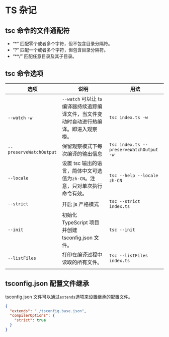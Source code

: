 # TS 杂记

## tsc 命令的文件通配符

- “\*” 匹配零个或者多个字符，但不包含目录分隔符。
- “?” 匹配一个或者多个字符，但包含目录分隔符。
- “\*\*/” 匹配任意目录及其子目录。

## tsc 命令选项

| 选项                    | 说明                                                                                   | 用法                                    |
| ----------------------- | -------------------------------------------------------------------------------------- | --------------------------------------- |
| `--watch` `-w`          | `--watch` 可以让 ts 编译器持续追踪编译文件，当文件变动时自动进行热编译。即进入观察模。 | `tsc index.ts -w`                       |
| `--preserveWatchOutput` | 保留观察模式下每次编译的输出信息                                                       | `tsc index.ts --preserveWatchOutput -w` |
| `--locale`              | 设置 tsc 输出的语言，简体中文可选值为`zh-CN`。注意，只对单次执行命令有效。             | `tsc --help --locale zh-CN`             |
| `--strict`              | 开启 js 严格模式                                                                       | `tsc --strict index.ts`                 |
| `--init`                | 初始化 TypeScript 项目并创建 tsconfig.json 文件。                                      | `tsc --init`                            |
| `--listFiles`           | 打印在编译过程中读取的所有文件。                                                       | `tsc --listFiles index.ts`              |
|                         |                                                                                        |                                         |

## tsconfig.json 配置文件继承

tsconfig.json 文件可以通过`extends`选项来设置继承的配置文件。

```json
{
  "extends": "./tsconfig.base.json",
  "compilerOptions": {
    "strict": true
  }
}
```
